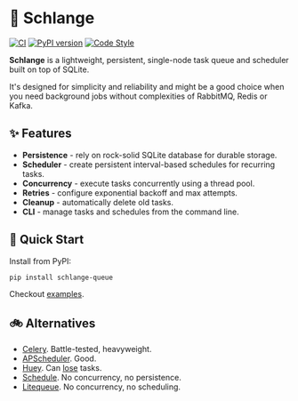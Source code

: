 # 🐍 Schlange

[![CI](https://github.com/rnovatorov/schlange/actions/workflows/ci.yml/badge.svg)](https://github.com/rnovatorov/schlange/actions/workflows/ci.yml)
[![PyPI version](https://img.shields.io/pypi/v/schlange-queue.svg)](https://pypi.org/project/schlange-queue)
[![Code Style](https://img.shields.io/badge/code%20style-black-000000.svg)](https://github.com/python/black)

**Schlange** is a lightweight, persistent, single-node task queue and scheduler
built on top of SQLite.

It's designed for simplicity and reliability and might be a good choice when
you need background jobs without complexities of RabbitMQ, Redis or Kafka.

## ✨ Features

- **Persistence** - rely on rock-solid SQLite database for durable storage.
- **Scheduler** - create persistent interval-based schedules for recurring tasks.
- **Concurrency** - execute tasks concurrently using a thread pool.
- **Retries** - configure exponential backoff and max attempts.
- **Cleanup** - automatically delete old tasks.
- **CLI** - manage tasks and schedules from the command line.

## 🚀 Quick Start

Install from PyPI:

```bash
pip install schlange-queue
```

Checkout [examples](examples).

## 🚲 Alternatives

- [Celery](https://github.com/celery/celery). Battle-tested, heavyweight.
- [APScheduler](https://github.com/agronholm/apscheduler). Good.
- [Huey](https://github.com/coleifer/huey). Can [lose](https://github.com/coleifer/huey/issues/418) tasks.
- [Schedule](https://github.com/dbader/schedule). No concurrency, no persistence.
- [Litequeue](https://github.com/litements/litequeue). No concurrency, no scheduling.
